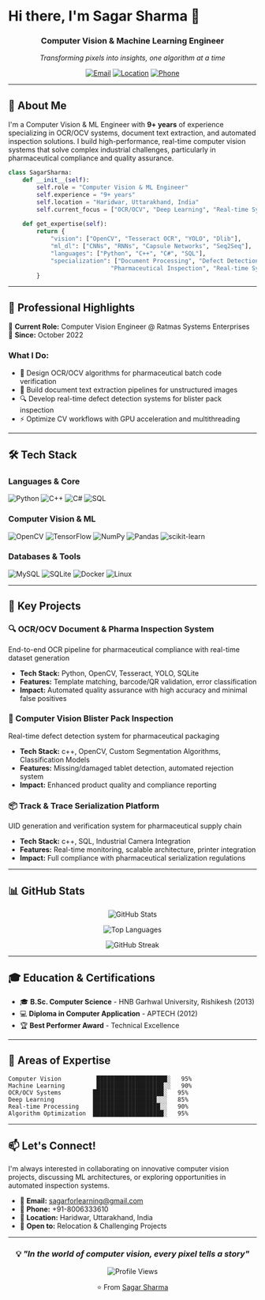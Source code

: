 

# Hi there, I'm Sagar Sharma 👋

<div align="center">
  
### Computer Vision & Machine Learning Engineer
*Transforming pixels into insights, one algorithm at a time*

[![Email](https://img.shields.io/badge/Email-sagarforlearning%40gmail.com-red?style=flat-square&logo=gmail)](mailto:sagarforlearning@gmail.com)
[![Location](https://img.shields.io/badge/Location-Haridwar%2C%20Uttarakhand-green?style=flat-square&logo=google-maps)](https://maps.google.com)
[![Phone](https://img.shields.io/badge/Phone-%2B91--8006333610-blue?style=flat-square&logo=whatsapp)](tel:+918006333610)

</div>

---

## 🚀 About Me

I'm a Computer Vision & ML Engineer with **9+ years** of experience specializing in OCR/OCV systems, document text extraction, and automated inspection solutions. I build high-performance, real-time computer vision systems that solve complex industrial challenges, particularly in pharmaceutical compliance and quality assurance.

```python
class SagarSharma:
    def __init__(self):
        self.role = "Computer Vision & ML Engineer"
        self.experience = "9+ years"
        self.location = "Haridwar, Uttarakhand, India"
        self.current_focus = ["OCR/OCV", "Deep Learning", "Real-time Systems"]
        
    def get_expertise(self):
        return {
            "vision": ["OpenCV", "Tesseract OCR", "YOLO", "Dlib"],
            "ml_dl": ["CNNs", "RNNs", "Capsule Networks", "Seq2Seq"],
            "languages": ["Python", "C++", "C#", "SQL"],
            "specialization": ["Document Processing", "Defect Detection", 
                             "Pharmaceutical Inspection", "Real-time Systems"]
        }
```

---

## 💼 Professional Highlights

🔬 **Current Role:** Computer Vision Engineer @ Ratmas Systems Enterprises  
📅 **Since:** October 2022

### What I Do:
- 🎯 Design OCR/OCV algorithms for pharmaceutical batch code verification
- 📄 Build document text extraction pipelines for unstructured images
- 🔍 Develop real-time defect detection systems for blister pack inspection
- ⚡ Optimize CV workflows with GPU acceleration and multithreading

---

## 🛠️ Tech Stack

### Languages & Core
![Python](https://img.shields.io/badge/Python-3776AB?style=for-the-badge&logo=python&logoColor=white)
![C++](https://img.shields.io/badge/C++-00599C?style=for-the-badge&logo=cplusplus&logoColor=white)
![C#](https://img.shields.io/badge/C%23-239120?style=for-the-badge&logo=csharp&logoColor=white)
![SQL](https://img.shields.io/badge/SQL-4479A1?style=for-the-badge&logo=mysql&logoColor=white)

### Computer Vision & ML
![OpenCV](https://img.shields.io/badge/OpenCV-5C3EE8?style=for-the-badge&logo=opencv&logoColor=white)
![TensorFlow](https://img.shields.io/badge/TensorFlow-FF6F00?style=for-the-badge&logo=tensorflow&logoColor=white)
![NumPy](https://img.shields.io/badge/NumPy-013243?style=for-the-badge&logo=numpy&logoColor=white)
![Pandas](https://img.shields.io/badge/Pandas-150458?style=for-the-badge&logo=pandas&logoColor=white)
![scikit-learn](https://img.shields.io/badge/scikit--learn-F7931E?style=for-the-badge&logo=scikitlearn&logoColor=white)

### Databases & Tools
![MySQL](https://img.shields.io/badge/MySQL-4479A1?style=for-the-badge&logo=mysql&logoColor=white)
![SQLite](https://img.shields.io/badge/SQLite-003B57?style=for-the-badge&logo=sqlite&logoColor=white)
![Docker](https://img.shields.io/badge/Docker-2496ED?style=for-the-badge&logo=docker&logoColor=white)
![Linux](https://img.shields.io/badge/Linux-FCC624?style=for-the-badge&logo=linux&logoColor=black)

---

## 🎯 Key Projects

### 🔍 OCR/OCV Document & Pharma Inspection System
End-to-end OCR pipeline for pharmaceutical compliance with real-time dataset generation
- **Tech Stack:** Python, OpenCV, Tesseract, YOLO, SQLite
- **Features:** Template matching, barcode/QR validation, error classification
- **Impact:** Automated quality assurance with high accuracy and minimal false positives

### 💊 Computer Vision Blister Pack Inspection
Real-time defect detection system for pharmaceutical packaging
- **Tech Stack:** c++, OpenCV, Custom Segmentation Algorithms, Classification Models
- **Features:** Missing/damaged tablet detection, automated rejection system
- **Impact:** Enhanced product quality and compliance reporting

### 📦 Track & Trace Serialization Platform
UID generation and verification system for pharmaceutical supply chain
- **Tech Stack:** c++, SQL, Industrial Camera Integration
- **Features:** Real-time monitoring, scalable architecture, printer integration
- **Impact:** Full compliance with pharmaceutical serialization regulations

---

## 📊 GitHub Stats

<div align="center">
  
![GitHub Stats](https://github-readme-stats.vercel.app/api?username=sagarsharma459&show_icons=true&theme=radical&hide_border=true&count_private=true)

![Top Languages](https://github-readme-stats.vercel.app/api/top-langs/?username=sagarsharma459&layout=compact&theme=radical&hide_border=true)

![GitHub Streak](https://github-readme-streak-stats.herokuapp.com/?user=sagarsharma459&theme=radical&hide_border=true)

</div>

---

## 🎓 Education & Certifications

- 🎓 **B.Sc. Computer Science** - HNB Garhwal University, Rishikesh (2013)
- 💻 **Diploma in Computer Application** - APTECH (2012)
- 🏆 **Best Performer Award** - Technical Excellence

---

## 🌟 Areas of Expertise

```text
Computer Vision          ████████████████████░   95%
Machine Learning         ███████████████████░░   90%
OCR/OCV Systems         ████████████████████░   95%
Deep Learning           ██████████████████░░░   85%
Real-time Processing    ███████████████████░░   90%
Algorithm Optimization  ████████████████████░   95%
```

---

## 📫 Let's Connect!

I'm always interested in collaborating on innovative computer vision projects, discussing ML architectures, or exploring opportunities in automated inspection systems.

- 📧 **Email:** sagarforlearning@gmail.com
- 📱 **Phone:** +91-8006333610
- 📍 **Location:** Haridwar, Uttarakhand, India
- 💼 **Open to:** Relocation & Challenging Projects

---

<div align="center">

### 💡 *"In the world of computer vision, every pixel tells a story"*

![Profile Views](https://komarev.com/ghpvc/?username=sagarsharma459&color=blueviolet&style=flat-square)

⭐️ From [Sagar Sharma](https://github.com/sagarsharma459)

</div>
